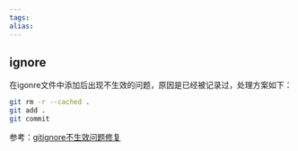 ```yaml
---
tags: 
alias:
---
```




## ignore
在igonre文件中添加后出现不生效的问题，原因是已经被记录过，处理方案如下：
```bash
git rm -r --cached .
git add .
git commit 
```
参考：[gitignore不生效问题修复](https://blog.csdn.net/xuxu_123_/article/details/131710549)
